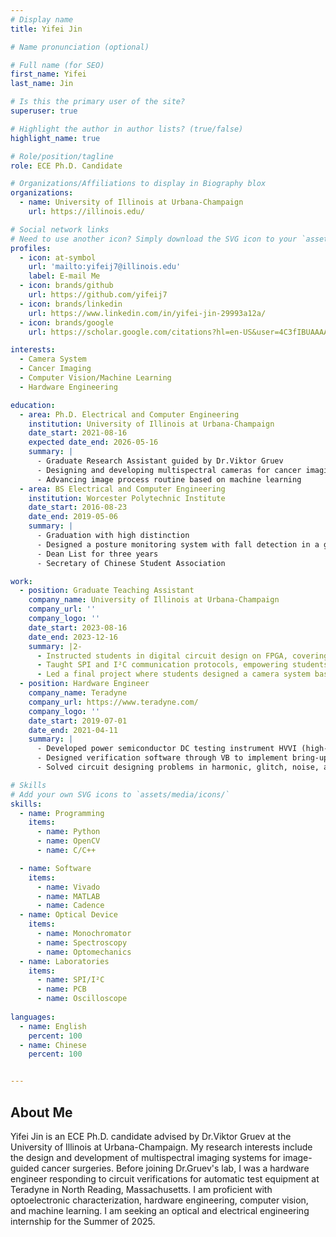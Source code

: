 ```yaml
---
# Display name
title: Yifei Jin

# Name pronunciation (optional)

# Full name (for SEO)
first_name: Yifei
last_name: Jin

# Is this the primary user of the site?
superuser: true

# Highlight the author in author lists? (true/false)
highlight_name: true

# Role/position/tagline
role: ECE Ph.D. Candidate

# Organizations/Affiliations to display in Biography blox
organizations:
  - name: University of Illinois at Urbana-Champaign
    url: https://illinois.edu/

# Social network links
# Need to use another icon? Simply download the SVG icon to your `assets/media/icons/` folder.
profiles:
  - icon: at-symbol
    url: 'mailto:yifeij7@illinois.edu'
    label: E-mail Me
  - icon: brands/github
    url: https://github.com/yifeij7
  - icon: brands/linkedin
    url: https://www.linkedin.com/in/yifei-jin-29993a12a/
  - icon: brands/google
    url: https://scholar.google.com/citations?hl=en-US&user=4C3fIBUAAAAJ

interests:
  - Camera System
  - Cancer Imaging
  - Computer Vision/Machine Learning
  - Hardware Engineering

education:
  - area: Ph.D. Electrical and Computer Engineering
    institution: University of Illinois at Urbana-Champaign
    date_start: 2021-08-16
    expected date_end: 2026-05-16
    summary: |
      - Graduate Research Assistant guided by Dr.Viktor Gruev
      - Designing and developing multispectral cameras for cancer imaging
      - Advancing image process routine based on machine learning
  - area: BS Electrical and Computer Engineering
    institution: Worcester Polytechnic Institute
    date_start: 2016-08-23
    date_end: 2019-05-06
    summary: |
      - Graduation with high distinction
      - Designed a posture monitoring system with fall detection in a group of three.
      - Dean List for three years
      - Secretary of Chinese Student Association 

work:
  - position: Graduate Teaching Assistant
    company_name: University of Illinois at Urbana-Champaign
    company_url: ''
    company_logo: ''
    date_start: 2023-08-16
    date_end: 2023-12-16
    summary: |2-
      - Instructed students in digital circuit design on FPGA, covering fundamental design concepts
      - Taught SPI and I²C communication protocols, empowering students to integrate multiple sensors effectively 
      - Led a final project where students designed a camera system based on FPGA, featuring real-time object tracking
  - position: Hardware Engineer
    company_name: Teradyne
    company_url: https://www.teradyne.com/
    company_logo: ''
    date_start: 2019-07-01
    date_end: 2021-04-11
    summary: |
      - Developed power semiconductor DC testing instrument HVVI (high-voltage VI channel) module 
      - Designed verification software through VB to implement bring-up and verification tests of circuit designs 
      - Solved circuit designing problems in harmonic, glitch, noise, and bandwidth limitations 

# Skills
# Add your own SVG icons to `assets/media/icons/`
skills:
  - name: Programming
    items:
      - name: Python
      - name: OpenCV
      - name: C/C++

  - name: Software
    items:
      - name: Vivado
      - name: MATLAB
      - name: Cadence 
  - name: Optical Device 
    items:
      - name: Monochromator
      - name: Spectroscopy
      - name: Optomechanics  
  - name: Laboratories
    items:
      - name: SPI/I²C
      - name: PCB
      - name: Oscilloscope  
    
languages:
  - name: English
    percent: 100
  - name: Chinese
    percent: 100


---
```


## About Me
Yifei Jin is an ECE Ph.D. candidate advised by Dr.Viktor Gruev at the University of Illinois at Urbana-Champaign. My research interests include the design and development of multispectral imaging systems for image-guided cancer surgeries. Before joining Dr.Gruev's lab, I was a hardware engineer responding to circuit verifications for automatic test equipment at Teradyne in North Reading, Massachusetts. I am proficient with optoelectronic characterization, hardware engineering, computer vision, and machine learning. I am seeking an optical and electrical engineering internship for the Summer of 2025.